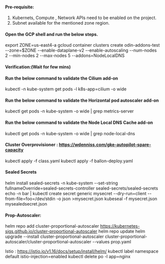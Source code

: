 #### Pre-requisite:
1. Kubernets, Compute , Network APIs need to be enabled on the project.
2. Subnet available for the mentioned zone region.

#### Open the GCP shell and run the below steps.

export ZONE=us-east4-a
gcloud container clusters create odin-addons-test --zone=$ZONE --enable-dataplane-v2 --enable-autoscaling --num-nodes 2 --min-nodes 2 --max-nodes 5 --addons=NodeLocalDNS

#### Verification:(Wait for few mins)
#### Run the below command to validate the Cilium add-on
kubectl -n kube-system get pods -l k8s-app=cilium -o wide

#### Run the below command to validate the Horizontal pod autoscaler add-on
kubectl get pods -n kube-system -o wide | grep metrics-server

#### Run the below command to validate the Node Local DNS Cache add-on
kubectl get pods -n kube-system -o wide | grep node-local-dns

#### Cluster Overprovisioner : https://wdenniss.com/gke-autopilot-spare-capacity

kubectl apply -f class.yaml
kubectl apply -f ballon-deploy.yaml

#### Sealed Secrets
helm install sealed-secrets -n kube-system --set-string fullnameOverride=sealed-secrets-controller sealed-secrets/sealed-secrets
echo -n bar | kubectl create secret generic mysecret --dry-run=client --from-file=foo=/dev/stdin -o json >mysecret.json
kubeseal -f mysecret.json mysealedsecret.json

#### Prop-Autoscaler: 
helm repo add cluster-proportional-autoscaler https://kubernetes-sigs.github.io/cluster-proportional-autoscaler
helm repo update
helm upgrade --install cluster-proportional-autoscaler cluster-proportional-autoscaler/cluster-proportional-autoscaler --values prop.yaml

Istio : https://istio.io/v1.16/docs/setup/install/helm/
kubectl label namespace default istio-injection=enabled
kubectl delete po -l app=nginx

